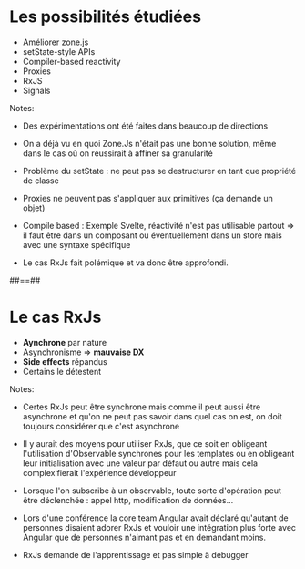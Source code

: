 # Les possibilités étudiées

- Améliorer zone.js
- setState-style APIs
- Compiler-based reactivity
- Proxies
- RxJS
- Signals

Notes:

- Des expérimentations ont été faites dans beaucoup de directions

- On a déjà vu en quoi Zone.Js n'était pas une bonne solution, même dans le cas où on réussirait à affiner sa granularité

- Problème du setState : ne peut pas se destructurer en tant que propriété de classe

- Proxies ne peuvent pas s'appliquer aux primitives (ça demande un objet)

- Compile based : Exemple Svelte, réactivité n'est pas utilisable partout => il faut être dans un composant ou éventuellement dans un store mais avec une syntaxe spécifique

- Le cas RxJs fait polémique et va donc être approfondi.

##==##

# Le cas RxJs

- **Aynchrone** par nature
- Asynchronisme => **mauvaise DX**
- **Side effects** répandus
- Certains le détestent
<!-- .element: class="list-fragment" -->

Notes:

- Certes RxJs peut être synchrone mais comme il peut aussi être asynchrone et qu'on ne peut pas savoir dans quel cas on est, on doit toujours considérer que c'est asynchrone

- Il y aurait des moyens pour utiliser RxJs, que ce soit en obligeant l'utilisation d'Observable synchrones pour les templates ou en obligeant leur initialisation avec une valeur par défaut ou autre mais cela complexifierait l'expérience développeur

- Lorsque l'on subscribe à un observable, toute sorte d'opération peut être déclenchée : appel http, modification de données...

- Lors d'une conférence la core team Angular avait déclaré qu'autant de personnes disaient adorer RxJs et vouloir une intégration plus forte avec Angular que de personnes n'aimant pas et en demandant moins.

- RxJs demande de l'apprentissage et pas simple à debugger
